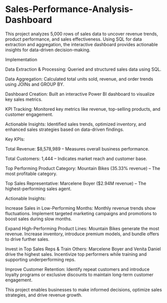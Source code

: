 # Sales-Performance-Analysis-Dashboard

This project analyzes 5,000 rows of sales data to uncover revenue trends, product performance, and sales effectiveness. Using SQL for data extraction and aggregation, the interactive dashboard provides actionable insights for data-driven decision-making.


Implementation

Data Extraction & Processing: Queried and structured sales data using SQL.

Data Aggregation: Calculated total units sold, revenue, and order trends using JOINs and GROUP BY.

Dashboard Creation: Built an interactive Power BI dashboard to visualize key sales metrics.

KPI Tracking: Monitored key metrics like revenue, top-selling products, and customer engagement.

Actionable Insights: Identified sales trends, optimized inventory, and enhanced sales strategies based on data-driven findings.



Key KPIs:

Total Revenue: $8,578,989 – Measures overall business performance.

Total Customers: 1,444 – Indicates market reach and customer base.

Top Performing Product Category: Mountain Bikes (35.33% revenue) – The most profitable category.

Top Sales Representative: Marcelene Boyer ($2.94M revenue) – The highest-performing sales agent.





Actionable Insights:

Increase Sales in Low-Performing Months: Monthly revenue trends show fluctuations. Implement targeted marketing campaigns and promotions to boost sales during slow months.

Expand High-Performing Product Lines: Mountain Bikes generate the most revenue. Increase inventory, introduce premium models, and bundle offers to drive further sales.

Invest in Top Sales Reps & Train Others: Marcelene Boyer and Venita Daniel drive the highest sales. Incentivize top performers while training and supporting underperforming reps.

Improve Customer Retention: Identify repeat customers and introduce loyalty programs or exclusive discounts to maintain long-term customer engagement.



This project enables businesses to make informed decisions, optimize sales strategies, and drive revenue growth.
